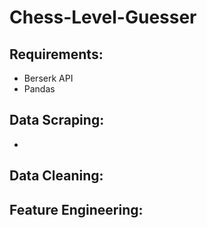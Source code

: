 # Chess-Level-Guesser
## Requirements:
- Berserk API
- Pandas

## Data Scraping:
- 
## Data Cleaning:

## Feature Engineering:
